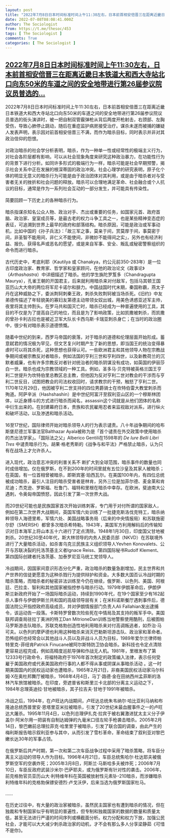 ```yaml
---
layout: post
title: "2022年7月8日日本时间标准时间上午11:30左右，日本前首相安倍晋三在距离近畿日本铁道大和西大寺站北口向东50米的车道之间的安全地带进行第26届参议院议员普选的"
date: 2022-07-08T08:08:41.000Z
author: The Sociologist
from: https://t.me/thesoc/453
tags: [ The Sociologist ]
comments: True
categories: [ The Sociologist ]
---
```

<!--1657267721000-->
[2022年7月8日日本时间标准时间上午11:30左右，日本前首相安倍晋三在距离近畿日本铁道大和西大寺站北口向东50米的车道之间的安全地带进行第26届参议院议员普选的...](https://t.me/thesoc/453)
------

<div>
<p>2022年7月8日日本时间标准时间上午11:30左右，日本前首相安倍晋三在距离近畿日本铁道大和西大寺站北口向东50米的车道之间的安全地带进行第26届参议院议员普选的街头演讲时，被一把自制双管霰弹枪从背后两度开枪射击，右颈部、左胸受伤，导致心肺停止跳动，随后在重症监护病房接受治疗。谋杀未遂而被捕的嫌疑人发表声明，表示因对前首相安倍晋三不满，而作为暗杀目标，同时表示并非对其政治信仰的怨恨。<br><br>对政治暗杀的社会学分析表明，暗杀，作为一种单一性或经常性的极端主义行为，对社会各阶层都有影响，可以从社会现象角度来研究这种政治暴力，在功能性行为的背景下进行分析。如同许多形式的极端行为一样，暗杀可能是社会早期预警，揭示社会关系中正在发展的根深蒂固的政治冲突。社会心理学的研究表明，原子化个体的明显无意义的暗杀行为可能是由于政治团体对其利用，或是由于暗杀者对与受害者无关的挫折和社会问题的释放。暗杀可以合理地满足革命、社会融合或个人抗议的目标，通常是作为一系列社会互动的一部分发生，并可能具有传染性。<br><br>简要回顾一下历史上的各种暗杀行为。<br><br>暗杀指谋杀知名公众人物、政治对手、杰出或重要的任务，如国家元首、政府首脑、政治家、皇室成员等，是最古老的权力斗争工具之一，也是某些精神变态症的表征，可追溯到世界上最早的政府和部落结构。暗杀原因，可能是政治或军事动机，比如中国的《孙子兵法》：「故三军之事，莫亲于间，赏莫厚于间，事莫密于间，非圣智不能用间，非仁义不能使间，非微妙不能得间之实」，另外也有经济利益、报仇、获得名声或恶名的愿望，或是来自军事、安全、叛乱或秘密警察组织的命令而进行暗杀。<br><br>古代历史中，考底利耶（Kautilya 或 Chanakya，约公元前350-283年）是一位古印度政治家、教育家、哲学家和皇家顾问，在他的政治论文《政事论》（<i>Arthashastra</i>）中详细描述了暗杀。他的学生旃陀罗笈多（Chandragupta Maurya），孔雀王朝的开国君主，后来就利用暗杀来对付敌军，包括马其顿王国亚历山大大帝的两位将军尼卡诺尔和腓力。中国战国时代末期，秦国称霸，燕太子丹在这种威胁之下，委派荆轲刺秦王政，刺杀失败荆轲被当场杀死。《旧约》中友弟德传描述了年轻貌美的寡妇友第德主动带领女奴出城，用美色诱惑亚述军主帅，夜里将其主帅割头。在罗马共和国灭亡时，暗杀已经成为一种普遍使用的工具，其目的不仅是为了提高自己的地位，而且是为了影响政策，比如凯撒被刺杀，而凯撒的曾孙卡利古拉也是被近卫军大队长卡西乌斯·卡瑞亚刺杀身亡；在当时的政治圈中，很少有对暗杀表示道德愤慨。<br><br>随着中世纪的到来，西罗马帝国的衰落，对于暗杀的道德和伦理层面开始形成。蓄意弑君的情况极为罕见，但文艺复兴时期产生了新的思想，即当国王的统治变得暴虐时可以将其杀死，这种思想也获得认可。一些欧洲君主和其他领导人物在宗教战争期间或被宗教反对者暗杀，例如法国的亨利三世和亨利四世，以及新教荷兰的沉默者威廉，也有许多宗教反对者针对统治者的暗杀阴谋没有成功，如英国的伊丽莎白一世。暗杀也成为宗教领域的一种工具。例如，圣多马·贝克特被英格兰国王亨利二世提升为坎特伯里总教区总主教，但他因为反对亨利二世对教会的干涉而与亨利二世反目，试图把教会的司法权收回时，请求教宗的干预，触怒了亨利二世。1170年12月29日，他因被亨利二世支持的四位男爵骑士在坎特伯雷大教堂刺杀而殉道。阿萨辛派（Hashshashin）是中世纪阿富汗至叙利亚山区的一个穆斯林团体，以近身搏斗的方式进行暗杀而闻名，assassin这个词就是从他们团体的名称中衍生出来的。在封建幕府日本，贵族和农民雇用忍者来监视敌对派系，进行纵火和破坏活动，以及渗透和暗杀活动。<br><br>16至17世纪，国际律师开始对暗杀领导人的行为表示谴责。八十年战争期间的哈布斯堡尼德兰军事法官Balthazar Ayala被称为是「首个谴责在外交政策中使用暗杀的杰出法学家」。「国际法之父」Alberico Gentili在1598年的 <i>De Iure Belli Libri Tres</i> 中谴责暗杀行为。胡果·格老秀斯的《战争与和平法》严格禁止暗杀，认为只有在战场上才允许杀人。<br><br>进入现代，政治意志冲突的利害关系不  断扩大到全球范围，暗杀事件的数量也同时成倍增加。仅在俄罗斯，在不到200年的时间里就有五位沙皇及其家人被暗杀；在英国，有一位首相曾被暗杀，即斯宾塞·珀西瓦尔。在美国100年内，有四位总统被成功暗杀，最引人注目的暗杀受害者是林肯，另外三位是加菲尔德、麦金莱和肯尼迪；杰克逊、罗斯福、杜鲁门、福特和里根在暗杀中幸存。在欧洲，斐迪南大公遇刺，令奥匈帝国愤怒，因此引发了第一次世界大战。<br><br>而20世纪可能也是民族国家首次开始训练刺客，专门用于对付所谓的国家敌人，例如在第二次世界大战期间，英国军情六处训练了一批捷克斯洛伐克特工，暗杀纳粹领导人海德里希，军情六处、美国战略事务局（后来的中央情报局）和苏联施密尔舒（SMERSH）都曾多次暗杀希特勒。1943年，美国军方利用解码后的传输知识对日本海军上将山本五十六进行了定点清除。1948年1月30日，印度国父甘地被刺杀。20世纪30至40年代，斯大林领导的内务人民委员部（NKVD）在苏联境外进行了大量暗杀活动，如杀害乌克兰民族主义组织领导人Yevhen Konovalets、公开与苏联决裂的托洛茨基主义者Ignace Reiss、第四国际秘书Rudolf Klement、第四国际创建者托洛茨基、加泰罗尼亚马统工党领导人。<br><br>冷战期间，因国家间意识形态分化严重，政治暗杀的数量急剧增加，民主世界和共产世界的信徒更愿意为这种杀戮行为提供辩护和资金。大多数大国否认冷战时期的暗杀策略，而暗杀者的秘密非法训练至今仍在继续，俄罗斯、以色列、美国、阿根廷、巴拉圭、智利和其他国家被指控参与暗杀行动。1979年伊朗革命后，伊朗伊斯兰新政府开始了一场国际暗杀运动，持续到1990年代，在19个国家至少有162起杀人事件与伊朗伊斯兰共和国的高级领导层有关；在米科诺斯餐厅遇刺事件后，德国法院公开指控政府高级成员，并对伊朗情报部门负责人Ali Fallahian发出逮捕令，该运动告一段落。卡斯特罗曾数次险些死在中情局及其支持的叛军手中。美国联邦调查局驻拉丁美洲的特工Dan MitrioneDan训练当地警察使用酷刑，后被图帕马罗斯游击队暗杀。苏联克格勃创造性地利用暗杀来对付高调叛逃者，如乔治·马可夫。以色列的摩萨德也利用这种暗杀来消灭巴勒斯坦游击队、政治家和革命者。恐怖组织也经常会以其他战斗人员以及非战斗人员为目标，1989年爱尔兰律师帕特里克-菲纽肯Patrick Finucane被阿尔斯特防卫协会暗杀。新科技也令定点清除更容易远程完成，例如高精度巡航导弹和作战无人机。1981年，里根发布了第12333号行政命令，将福特政府于1976年首次制定的政策编入法律，表示任何受雇于美国政府或代表美国政府行事的人都不得从事或阴谋从事暗杀活动 。这一时期美国国内的民权运动家也遭暗杀，1965年2月21日，非裔美国民权活动家马尔科姆·X在奥杜邦舞厅被暗杀，1968年4月4日，马丁·路德·金在田纳西州孟菲斯的洛林汽车旅馆被暗杀。在印度，旁遮普省和斯里兰卡北部的分离主义运动之下，1984年总理英迪拉·甘地被暗杀，其子拉吉夫·甘地于1991年被暗杀。<br><br>冷战之后，1994年，在卢旺达内战期间，卢旺达总统朱韦纳尔·哈比亚利马纳和布隆迪总统西普里安·恩塔里亚米拉被暗杀，引发了20世纪末最血腥事件之一的卢旺达大屠杀。1995年11月4日，以色列总理伊扎克·拉宾于被右翼激进犹太主义分子伊盖尔·阿米尔用一把装有自制达姆弹的九毫米口径左轮手枪袭击暗杀。2005年2月14日，黎巴嫩前总理拉菲克·哈里里于被暗杀，引发了联合国的调查，由此产生的梅利斯报告暗示叙利亚参与其中，从而引发了雪杉革命，革命结束了叙利亚对黎巴嫩长达30年的军事占领。<br><br>在俄罗斯后共产时期，第一次和第二次车臣战争过程中采用了暗杀策略，将车臣分离主义运动的领导人作为目标。1996年4月21日，车臣总统焦哈尔·杜达耶夫被俄罗斯空军的空袭炸死；2005年3月8日，阿斯兰·马斯哈多夫被炸死；2006年7月10日，车臣反政府武装沙米尔·巴萨耶夫，或为俄罗斯有针对性的袭击。2006年，前克格勃官员亚历山大·利特维年科在英国被放射性元素钋-210暗杀，而涉嫌暗杀利特维年科的克格勃保镖安德烈·卢戈沃伊，后来当选为俄罗斯国家杜马。<br><br>……<br><br>在历史过往中，有大量的政治家被暗杀，虽然民主国家也有遭到暗杀的情况，但在独裁和专制国家似乎有明显的普遍性，但专制和独裁国家的数据的数量和质量太低，甚至无法进行严谨的时间序列或横截面分析。权力分配和权力下放，加强公民社会，才能可以大大减少刺杀政治家的动机，才不会有那么多人分享梁静茹《可惜不是你》。</p>
</div>
